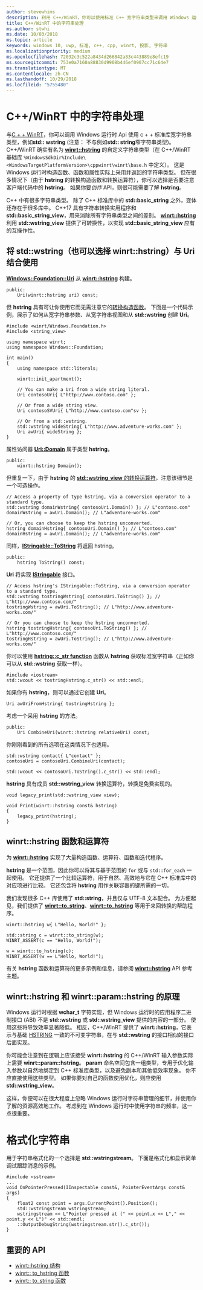```yaml
---
author: stevewhims
description: 利用 C++/WinRT，你可以使用标准 C++ 宽字符串类型来调用 Windows 运行时 API，或者也可以使用 winrt::hstring 类型。
title: C++/WinRT 中的字符串处理
ms.author: stwhi
ms.date: 10/03/2018
ms.topic: article
keywords: windows 10, uwp, 标准, c++, cpp, winrt, 投影, 字符串
ms.localizationpriority: medium
ms.openlocfilehash: 72032c3c522a8434d266842a83c443889e8efc19
ms.sourcegitcommit: 753e0a7160a88830d9908b446ef0907cc71c64e7
ms.translationtype: MT
ms.contentlocale: zh-CN
ms.lasthandoff: 10/29/2018
ms.locfileid: "5755480"
---
```

# <a name="string-handling-in-cwinrt"></a>C++/WinRT 中的字符串处理

与[C + + WinRT](/windows/uwp/cpp-and-winrt-apis/intro-to-using-cpp-with-winrt)，你可以调用 Windows 运行时 Api 使用 c + + 标准库宽字符串类型，例如**std:: wstring** (注意： 不与例如**std:: string**窄字符串类型)。 C++/WinRT 确实有名为 [**winrt::hstring**](/uwp/cpp-ref-for-winrt/hstring) 的自定义字符串类型（在 C++/WinRT 基础库 `%WindowsSdkDir%Include\<WindowsTargetPlatformVersion>\cppwinrt\winrt\base.h` 中定义）。 这是 Windows 运行时构造函数、函数和属性实际上采用并返回的字符串类型。 但在很多情况下（由于 **hstring** 的转换构造函数和转换运算符），你可以选择是否要注意客户端代码中的 **hstring**。 如果你要*创作* API，则很可能需要了解 **hstring**。

C++ 中有很多字符串类型。 除了 C++ 标准库中的 **std::basic_string** 之外，变体还存在于很多库中。 C++17 具有字符串转换实用程序和 **std::basic_string_view**，用来消除所有字符串类型之间的差别。  [**winrt::hstring**](/uwp/cpp-ref-for-winrt/hstring) 利用 **std::wstring_view** 提供了可转换性，以实现 **std::basic_string_view** 应有的互操作性。

## <a name="using-stdwstring-and-optionally-winrthstring-with-uri"></a>将 **std::wstring**（也可以选择 **winrt::hstring**）与 **Uri** 结合使用
[**Windows::Foundation::Uri**](/uwp/api/windows.foundation.uri) 从 [**winrt::hstring**](/uwp/cpp-ref-for-winrt/hstring) 构建。

```cppwinrt
public:
    Uri(winrt::hstring uri) const;
```

但 **hstring** 具有可让你使用它而无需注意它的[转换构造函数](/uwp/api/windows.foundation.uri#hstringhstring-constructor)。 下面是一个代码示例，展示了如何从宽字符串参数、从宽字符串视图和从 **std::wstring** 创建 **Uri**。

```cppwinrt
#include <winrt/Windows.Foundation.h>
#include <string_view>

using namespace winrt;
using namespace Windows::Foundation;

int main()
{
    using namespace std::literals;

    winrt::init_apartment();

    // You can make a Uri from a wide string literal.
    Uri contosoUri{ L"http://www.contoso.com" };

    // Or from a wide string view.
    Uri contosoSVUri{ L"http://www.contoso.com"sv };

    // Or from a std::wstring.
    std::wstring wideString{ L"http://www.adventure-works.com" };
    Uri awUri{ wideString };
}
```

属性访问器 [**Uri::Domain**](https://docs.microsoft.com/uwp/api/windows.foundation.uri.Domain) 属于类型 **hstring**。

```cppwinrt
public:
    winrt::hstring Domain();
```

但重复一下，由于 **hstring** 的 [**std::wstring_view** 的转换运算符](/uwp/api/hstring#hstringoperator-stdwstringview)，注意该细节是一个可选操作。

```cppwinrt
// Access a property of type hstring, via a conversion operator to a standard type.
std::wstring domainWstring{ contosoUri.Domain() }; // L"contoso.com"
domainWstring = awUri.Domain(); // L"adventure-works.com"

// Or, you can choose to keep the hstring unconverted.
hstring domainHstring{ contosoUri.Domain() }; // L"contoso.com"
domainHstring = awUri.Domain(); // L"adventure-works.com"
```

同样，[**IStringable::ToString**](https://msdn.microsoft.com/library/windows/desktop/dn302136) 将返回 hstring。

```cppwinrt
public:
    hstring ToString() const;
```

**Uri** 将实现 [**IStringable**](https://msdn.microsoft.com/library/windows/desktop/dn302135) 接口。

```cppwinrt
// Access hstring's IStringable::ToString, via a conversion operator to a standard type.
std::wstring tostringWstring{ contosoUri.ToString() }; // L"http://www.contoso.com/"
tostringWstring = awUri.ToString(); // L"http://www.adventure-works.com/"

// Or you can choose to keep the hstring unconverted.
hstring tostringHstring{ contosoUri.ToString() }; // L"http://www.contoso.com/"
tostringHstring = awUri.ToString(); // L"http://www.adventure-works.com/"
```

你可以使用 [**hstring::c_str function**](/uwp/api/windows.foundation.uri#hstringcstr-function) 函数从 **hstring** 获取标准宽字符串（正如你可以从 **std::wstring** 获取一样）。

```cppwinrt
#include <iostream>
std::wcout << tostringHstring.c_str() << std::endl;
```
如果你有 **hstring**，则可以通过它创建 **Uri**。

```cppwinrt
Uri awUriFromHstring{ tostringHstring };
```

考虑一个采用 **hstring** 的方法。

```cppwinrt
public:
    Uri CombineUri(winrt::hstring relativeUri) const;
```

你刚刚看到的所有选项在这类情况下也适用。

```cppwinrt
std::wstring contact{ L"contact" };
contosoUri = contosoUri.CombineUri(contact);
    
std::wcout << contosoUri.ToString().c_str() << std::endl;
```

**hstring** 具有成员 **std::wstring_view** 转换运算符，转换是免费实现的。

```cppwinrt
void legacy_print(std::wstring_view view);

void Print(winrt::hstring const& hstring)
{
    legacy_print(hstring);
}
```

## <a name="winrthstring-functions-and-operators"></a>**winrt::hstring** 函数和运算符
为 [**winrt::hstring**](/uwp/cpp-ref-for-winrt/hstring) 实现了大量构造函数、运算符、函数和迭代程序。

**hstring** 是一个范围，因此你可以将其与基于范围的 `for` 或与 `std::for_each` 一起使用。 它还提供了一个比较运算符，用于自然、高效地与它在 C++ 标准库中的对应项进行比较。 它还包含将 **hstring** 用作关联容器的键所需的一切。

我们发现很多 C++ 库使用了 **std::string**，并且仅与 UTF-8 文本配合。 为方便起见，我们提供了 [**winrt::to_string**](/uwp/cpp-ref-for-winrt/to-string)、[**winrt::to_hstring**](/uwp/cpp-ref-for-winrt/to-hstring) 等用于来回转换的帮助程序。

```cppwinrt
winrt::hstring w{ L"Hello, World!" };

std::string c = winrt::to_string(w);
WINRT_ASSERT(c == "Hello, World!");

w = winrt::to_hstring(c);
WINRT_ASSERT(w == L"Hello, World!");
```

有关 **hstring** 函数和运算符的更多示例和信息，请参阅 [**winrt::hstring**](/uwp/cpp-ref-for-winrt/hstring) API 参考主题。

## <a name="the-rationale-for-winrthstring-and-winrtparamhstring"></a>**winrt::hstring** 和 **winrt::param::hstring** 的原理
Windows 运行时根据 **wchar_t** 字符实现，但 Windows 运行时的应用程序二进制接口 (ABI) 不是 **std::wstring** 或 **std::wstring_view** 提供的内容的一部分。 使用这些将导致效率显著降低。 相反，C++/WinRT 提供了 **winrt::hstring**，它表示与基础 [HSTRING](https://msdn.microsoft.com/library/windows/desktop/br205775) 一致的不可变字符串，在与 **std::wstring** 的接口相似的接口后面实现。 

你可能会注意到在逻辑上应该接受 **winrt::hstring** 的 C++/WinRT 输入参数实际上需要 **winrt::param::hstring**。 **param** 命名空间包含一组类型，专用于优化输入参数以自然地绑定到 C++ 标准库类型，以及避免副本和其他低效率现象。 你不应直接使用这些类型。 如果你要对自己的函数使用优化，则应使用 **std::wstring_view**。

这样，你便可以在很大程度上忽略 Windows 运行时字符串管理的细节，并使用你了解的资源高效地工作。 考虑到在 Windows 运行时中使用字符串的频率，这一点很重要。

# <a name="formatting-strings"></a>格式化字符串
用于字符串格式化的一个选择是 **std::wstringstream**。 下面是格式化和显示简单调试跟踪消息的示例。

```cppwinrt
#include <sstream>
...
void OnPointerPressed(IInspectable const&, PointerEventArgs const& args)
{
    float2 const point = args.CurrentPoint().Position();
    std::wstringstream wstringstream;
    wstringstream << L"Pointer pressed at (" << point.x << L"," << point.y << L")" << std::endl;
    ::OutputDebugString(wstringstream.str().c_str());
}
```

## <a name="important-apis"></a>重要的 API
* [winrt::hstring 结构](/uwp/cpp-ref-for-winrt/hstring)
* [winrt:: to_hstring 函数](/uwp/cpp-ref-for-winrt/to-hstring)
* [winrt:: to_string 函数](/uwp/cpp-ref-for-winrt/to-string)
